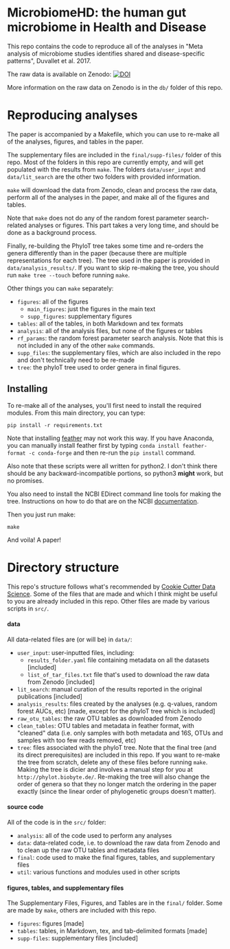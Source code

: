 # MicrobiomeHD: the human gut microbiome in Health and Disease

This repo contains the code to reproduce all of the analyses in "Meta analysis of microbiome studies identifies shared and disease-specific patterns", Duvallet et al. 2017.

The raw data is available on Zenodo: [![DOI](https://zenodo.org/badge/DOI/10.5281/zenodo.840333.svg)](https://doi.org/10.5281/zenodo.840333)

More information on the raw data on Zenodo is in the `db/` folder of this repo.

# Reproducing analyses

The paper is accompanied by a Makefile, which you can use to re-make all of the analyses, figures, and tables in the paper.

The supplementary files are included in the `final/supp-files/` folder of this
repo. Most of the folders in this repo are currently empty, and will get
populated with the results from `make`. The folders `data/user_input` and
`data/lit_search` are the other two folders with provided information.

`make` will download the data from Zenodo, clean and process the raw data,
perform all of the analyses in the paper, and make all of the figures and
tables.

Note that `make` does not do any of the random forest parameter search-related
analyses or figures. This part takes a very long time, and should be done as
a background process.

Finally, re-building the PhyloT tree takes some time and re-orders the genera
differently than in the paper (because there are multiple representations for
each tree). The tree used in the paper is provided in `data/analysis_results/`.
If you want to skip re-making the tree, you should run `make tree --touch`
before running `make`.

Other things you can `make` separately:

* `figures`: all of the figures
  * `main_figures`: just the figures in the main text
  * `supp_figures`: supplementary figures
* `tables`: all of the tables, in both Markdown and tex formats
* `analysis`: all of the analysis files, but none of the figures or tables
* `rf_params`: the random forest parameter search analysis. Note that this
is not included in any of the other `make` commands.
* `supp_files`: the supplementary files, which are also included in the repo
and don't technically need to be re-made
* `tree`: the phyloT tree used to order genera in final figures.

## Installing

To re-make all of the analyses, you'll first need to install the required
modules. From this main directory, you can type:

`pip install -r requirements.txt`

Note that installing [feather](https://github.com/wesm/feather/tree/master/python)
may not work this way. If you have Anaconda, you can manually install feather
first by typing `conda install feather-format -c conda-forge`
and then re-run the `pip install` command.

Also note that these scripts were all written for python2. I don't think there
should be any backward-incompatible portions, so python3 **might** work, but
no promises.

You also need to install the NCBI EDirect command line tools for making
the tree. Instructions on how to do that are on the NCBI
[documentation](https://www.ncbi.nlm.nih.gov/books/NBK179288/).

Then you just run make:

`make`

And voila! A paper!

# Directory structure

This repo's structure follows what's recommended by [Cookie Cutter Data Science](https://drivendata.github.io/cookiecutter-data-science/).
Some of the files that are made and which I think might be useful to you
are already included in this repo. Other files are made by various scripts
in `src/`.

#### data

All data-related files are (or will be) in `data/`:

* `user_input`: user-inputted files, including:
  * `results_folder.yaml` file containing metadata on all the datasets [included]
  * `list_of_tar_files.txt` file that's used to download the raw data from Zenodo [included]
* `lit_search`: manual curation of the results reported in the original publications [included]
* `analysis_results`: files created by the analyses (e.g. q-values, random forest AUCs, etc) [made, except for the phyloT tree which is included]
* `raw_otu_tables`: the raw OTU tables as downloaded from Zenodo
* `clean_tables`: OTU tables and metadata in feather format, with "cleaned"
data (i.e. only samples with both metadata and 16S, OTUs and samples
with too few reads removed, etc)
* `tree`: files associated with the phyloT tree. Note that the final tree
(and its direct prerequisites) are included in this repo. If you want to
re-make the tree from scratch, delete any of these files before running
`make`. Making the tree is dicier and involves a manual step for you at
`http://phylot.biobyte.de/`. Re-making the tree will also change the order
of genera so that they no longer match the ordering in the paper exactly
(since the linear order of phylogenetic groups doesn't matter).

#### source code

All of the code is in the `src/` folder:

* `analysis`: all of the code used to perform any analyses
* `data`: data-related code, i.e. to download the raw data from Zenodo and to clean up the raw OTU tables and metadata files
* `final`: code used to make the final figures, tables, and supplementary files
* `util`: various functions and modules used in other scripts

#### figures, tables, and supplementary files

The Supplementary Files, Figures, and Tables are in the `final/` folder.
Some are made by `make`, others are included with this repo.

* `figures`: figures [made]
* `tables`: tables, in Markdown, tex, and tab-delimited formats [made]
* `supp-files`: supplementary files [included]
